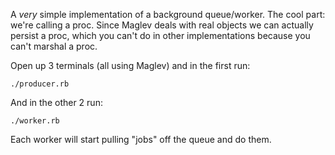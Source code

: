A *very* simple implementation of a background queue/worker.
The cool part: we're calling a proc. Since Maglev deals with real objects we can actually persist
a proc, which you can't do in other implementations because you can't marshal a proc.

Open up 3 terminals (all using Maglev) and in the first run:

    ./producer.rb

And in the other 2 run:

    ./worker.rb

Each worker will start pulling "jobs" off the queue and do them.
